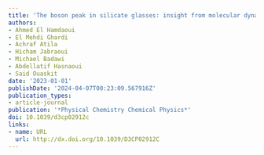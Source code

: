 ```yaml
---
title: 'The boson peak in silicate glasses: insight from molecular dynamics'
authors:
- Ahmed El Hamdaoui
- El Mehdi Ghardi
- Achraf Atila
- Hicham Jabraoui
- Michael Badawi
- Abdellatif Hasnaoui
- Said Ouaskit
date: '2023-01-01'
publishDate: '2024-04-07T00:23:09.567916Z'
publication_types:
- article-journal
publication: '*Physical Chemistry Chemical Physics*'
doi: 10.1039/d3cp02912c
links:
- name: URL
  url: http://dx.doi.org/10.1039/D3CP02912C
---
```

